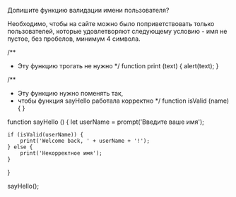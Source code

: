 Допишите функцию валидации имени пользователя?

Необходимо, чтобы на сайте можно было поприветствовать только пользователей, которые удовлетворяют следующему условию - имя не пустое, без пробелов, минимум 4 символа.

/**
 * Эту функцию трогать не нужно
 */
function print (text) {
    alert(text);
}

/**
 * Эту функцию нужно поменять так,
 * чтобы функция sayHello работала корректно
 */
function isValid (name) {
}

function sayHello () {
    let userName = prompt('Введите ваше имя');

    if (isValid(userName)) {
        print('Welcome back, ' + userName + '!');
    } else {
        print('Некорректное имя');
    }
}

sayHello();